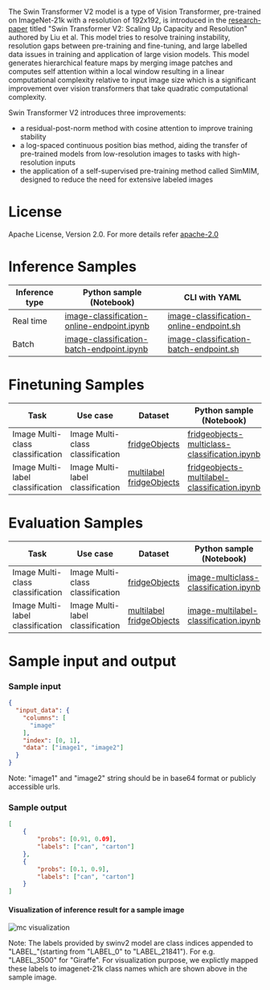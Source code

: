 The Swin Transformer V2 model is a type of Vision Transformer, pre-trained on ImageNet-21k with a resolution of 192x192, is introduced in the <a href="https://arxiv.org/abs/2111.09883" target="_blank">research-paper</a> titled "Swin Transformer V2: Scaling Up Capacity and Resolution" authored by Liu et al. This model tries to resolve training instability, resolution gaps between pre-training and fine-tuning, and large labelled data issues in training and application of large vision models. This model generates hierarchical feature maps by merging image patches and computes self attention within a local window resulting in a linear computational complexity relative to input image size which is a significant improvement over vision transformers that take quadratic computational complexity.

Swin Transformer V2 introduces three improvements:
- a residual-post-norm method with cosine attention to improve training stability
- a log-spaced continuous position bias method, aiding the transfer of pre-trained models from low-resolution images to tasks with high-resolution inputs
- the application of a self-supervised pre-training method called SimMIM, designed to reduce the need for extensive labeled images

# License

Apache License, Version 2.0. For more details refer <a href="https://www.apache.org/licenses/LICENSE-2.0" target="_blank">apache-2.0</a>

# Inference Samples

Inference type|Python sample (Notebook)|CLI with YAML
|--|--|--|
Real time|<a href="https://aka.ms/azureml-infer-sdk-image-classification" target="_blank">image-classification-online-endpoint.ipynb</a>|<a href="https://aka.ms/azureml-infer-cli-image-classification" target="_blank">image-classification-online-endpoint.sh</a>
Batch |<a href="https://aka.ms/azureml-infer-batch-sdk-image-classification" target="_blank">image-classification-batch-endpoint.ipynb</a>|<a href="https://aka.ms/azureml-infer-batch-cli-image-classification" target="_blank">image-classification-batch-endpoint.sh</a>

# Finetuning Samples

Task|Use case|Dataset|Python sample (Notebook)|CLI with YAML
|---|--|--|--|--|
Image Multi-class classification|Image Multi-class classification|[fridgeObjects](https://cvbp-secondary.z19.web.core.windows.net/datasets/image_classification/fridgeObjects.zip)|<a href="https://aka.ms/azureml-ft-sdk-image-mc-classification" target="_blank">fridgeobjects-multiclass-classification.ipynb</a>|<a href="https://aka.ms/azureml-ft-cli-image-mc-classification" target="_blank">fridgeobjects-multiclass-classification.sh</a>
Image Multi-label classification|Image Multi-label classification|[multilabel fridgeObjects](https://cvbp-secondary.z19.web.core.windows.net/datasets/image_classification/multilabelFridgeObjects.zip)|<a href="https://aka.ms/azureml-ft-sdk-image-ml-classification" target="_blank">fridgeobjects-multilabel-classification.ipynb</a>|<a href="https://aka.ms/azureml-ft-cli-image-ml-classification" target="_blank">fridgeobjects-multilabel-classification.sh</a>

# Evaluation Samples

|Task|Use case|Dataset|Python sample (Notebook)|
|---|--|--|--|
|Image Multi-class classification|Image Multi-class classification|[fridgeObjects](https://cvbp-secondary.z19.web.core.windows.net/datasets/image_classification/fridgeObjects.zip)|<a href="https://aka.ms/azureml-evaluation-sdk-image-mc-classification" target="_blank">image-multiclass-classification.ipynb</a>|
|Image Multi-label classification|Image Multi-label classification|[multilabel fridgeObjects](https://cvbp-secondary.z19.web.core.windows.net/datasets/image_classification/multilabelFridgeObjects.zip)|<a href="https://aka.ms/azureml-evaluation-sdk-image-ml-classification" target="_blank">image-multilabel-classification.ipynb</a>|

# Sample input and output

### Sample input

```json
{
  "input_data": {
    "columns": [
      "image"
    ],
    "index": [0, 1],
    "data": ["image1", "image2"]
  }
}
```

Note: "image1" and "image2" string should be in base64 format or publicly accessible urls.


### Sample output

```json
[
    {
        "probs": [0.91, 0.09],
        "labels": ["can", "carton"]
    },
    {
        "probs": [0.1, 0.9],
        "labels": ["can", "carton"]
    }
]
```

#### Visualization of inference result for a sample image

<img src="https://automlcesdkdataresources.blob.core.windows.net/finetuning-image-models/images/Model_Result_Visualizations(Do_not_delete)/plot_microsoft-swinv2-base-patch4-window12-192-22k_MC_new.png" alt="mc visualization">

Note: The labels provided by swinv2 model are class indices appended to "LABEL_"(starting from "LABEL_0" to "LABEL_21841"). For e.g. "LABEL_3500" for "Giraffe". For visualization purpose, we explictly mapped these labels to imagenet-21k class names which are shown above in the sample image.